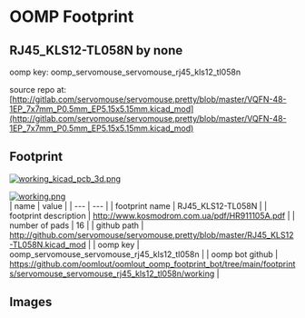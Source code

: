 # OOMP Footprint  
## RJ45_KLS12-TL058N  by none  
  
oomp key: oomp_servomouse_servomouse_rj45_kls12_tl058n  
  
source repo at: [http://gitlab.com/servomouse/servomouse.pretty/blob/master/VQFN-48-1EP_7x7mm_P0.5mm_EP5.15x5.15mm.kicad_mod](http://gitlab.com/servomouse/servomouse.pretty/blob/master/VQFN-48-1EP_7x7mm_P0.5mm_EP5.15x5.15mm.kicad_mod)  
## Footprint  
  
[![working_kicad_pcb_3d.png](working_kicad_pcb_3d_600.png)](working_kicad_pcb_3d.png)  
  
[![working.png](working_600.png)](working.png)  
| name | value | 
| --- | --- | 
| footprint name | RJ45_KLS12-TL058N | 
| footprint description | http://www.kosmodrom.com.ua/pdf/HR911105A.pdf | 
| number of pads | 16 | 
| github path | http://github.com/servomouse/servomouse.pretty/blob/master/RJ45_KLS12-TL058N.kicad_mod | 
| oomp key | oomp_servomouse_servomouse_rj45_kls12_tl058n | 
| oomp bot github | https://github.com/oomlout/oomlout_oomp_footprint_bot/tree/main/footprints/servomouse_servomouse_rj45_kls12_tl058n/working | 
## Images  
